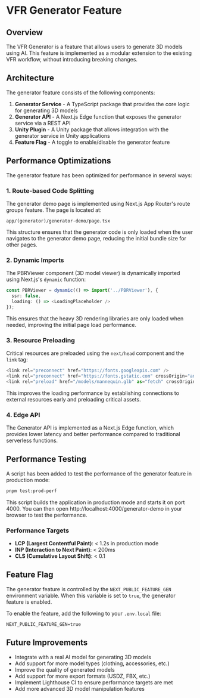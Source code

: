 # VFR Generator Feature

## Overview

The VFR Generator is a feature that allows users to generate 3D models using AI. This feature is implemented as a modular extension to the existing VFR workflow, without introducing breaking changes.

## Architecture

The generator feature consists of the following components:

1. **Generator Service** - A TypeScript package that provides the core logic for generating 3D models
2. **Generator API** - A Next.js Edge function that exposes the generator service via a REST API
3. **Unity Plugin** - A Unity package that allows integration with the generator service in Unity applications
4. **Feature Flag** - A toggle to enable/disable the generator feature

## Performance Optimizations

The generator feature has been optimized for performance in several ways:

### 1. Route-based Code Splitting

The generator demo page is implemented using Next.js App Router's route groups feature. The page is located at:

```
app/(generator)/generator-demo/page.tsx
```

This structure ensures that the generator code is only loaded when the user navigates to the generator demo page, reducing the initial bundle size for other pages.

### 2. Dynamic Imports

The PBRViewer component (3D model viewer) is dynamically imported using Next.js's `dynamic` function:

```typescript
const PBRViewer = dynamic(() => import('../PBRViewer'), { 
  ssr: false,
  loading: () => <LoadingPlaceholder />
});
```

This ensures that the heavy 3D rendering libraries are only loaded when needed, improving the initial page load performance.

### 3. Resource Preloading

Critical resources are preloaded using the `next/head` component and the `link` tag:

```typescript
<link rel="preconnect" href="https://fonts.googleapis.com" />
<link rel="preconnect" href="https://fonts.gstatic.com" crossOrigin="anonymous" />
<link rel="preload" href="/models/mannequin.glb" as="fetch" crossOrigin="anonymous" />
```

This improves the loading performance by establishing connections to external resources early and preloading critical assets.

### 4. Edge API

The Generator API is implemented as a Next.js Edge function, which provides lower latency and better performance compared to traditional serverless functions.

## Performance Testing

A script has been added to test the performance of the generator feature in production mode:

```bash
pnpm test:prod-perf
```

This script builds the application in production mode and starts it on port 4000. You can then open http://localhost:4000/generator-demo in your browser to test the performance.

### Performance Targets

- **LCP (Largest Contentful Paint)**: < 1.2s in production mode
- **INP (Interaction to Next Paint)**: < 200ms
- **CLS (Cumulative Layout Shift)**: < 0.1

## Feature Flag

The generator feature is controlled by the `NEXT_PUBLIC_FEATURE_GEN` environment variable. When this variable is set to `true`, the generator feature is enabled.

To enable the feature, add the following to your `.env.local` file:

```
NEXT_PUBLIC_FEATURE_GEN=true
```

## Future Improvements

- Integrate with a real AI model for generating 3D models
- Add support for more model types (clothing, accessories, etc.)
- Improve the quality of generated models
- Add support for more export formats (USDZ, FBX, etc.)
- Implement Lighthouse CI to ensure performance targets are met
- Add more advanced 3D model manipulation features